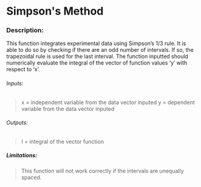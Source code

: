 # Simpson's Method
### Description:
This function integrates experimental data using Simpson’s 1/3 rule. It is able to do so by checking if there are an odd number of intervals. If so, the trapezoidal rule is used for the last interval. The function inputted should numerically evaluate the integral of the vector of function values ‘y’ with respect to ‘x’.

###### *Inputs:*
>x = independent variable from the data vector inputed
>y = dependent variable from the data vector inputed
 
###### *Outputs:*
>I = integral of the vector function

##### Limitations:
>This function will not work correctly if the intervals are unequally spaced.
